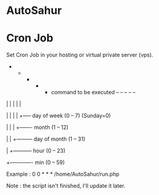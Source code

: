 # AutoSahur

# Cron Job
Set Cron Job in your hosting or virtual private server (vps).

* * * * * command to be executed
– – – – –

| | | | |

| | | | +—– day of week (0 – 7) (Sunday=0)

| | | +——- month (1 – 12)

| | +——— day of month (1 – 31)

| +———– hour (0 – 23)

+————- min (0 – 59)

Example : 0 0 * * * /home/AutoSahur/run.php

Note : the script isn't finished, I'll update it later.